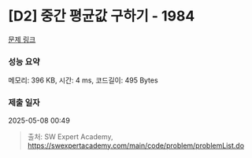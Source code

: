 # [D2] 중간 평균값 구하기 - 1984 

[문제 링크](https://swexpertacademy.com/main/code/problem/problemDetail.do?contestProbId=AV5Pw_-KAdcDFAUq) 

### 성능 요약

메모리: 396 KB, 시간: 4 ms, 코드길이: 495 Bytes

### 제출 일자

2025-05-08 00:49



> 출처: SW Expert Academy, https://swexpertacademy.com/main/code/problem/problemList.do